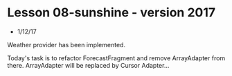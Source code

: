 # Lesson 08-sunshine - version 2017

- 1/12/17


Weather provider has been implemented.

Today's task is to refactor ForecastFragment and remove ArrayAdapter from there.
ArrayAdapter will be replaced by Cursor Adapter...
